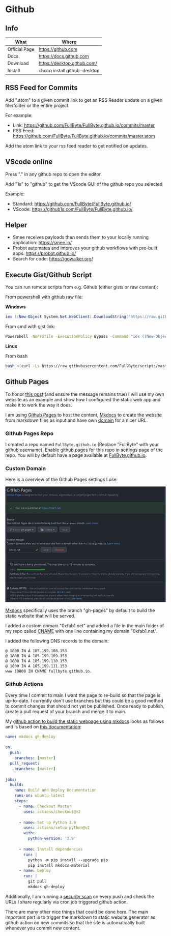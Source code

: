 # Github

## Info

|What|Where|
|-|-|
|Official Page|<https://github.com>|
|Docs|<https://docs.github.com>|
|Download|<https://desktop.github.com/>|
|Install|choco install github-desktop|

## RSS Feed for Commits

Add ".atom" to a given commit link to get an RSS Reader update on a given file/folder or the entire project.

For example:

- Link: <https://github.com/FullByte/FullByte.github.io/commits/master>
- RSS Feed: <https://github.com/FullByte/FullByte.github.io/commits/master.atom>

Add the atom link to your rss feed reader to get notified on updates.

## VScode online

Press "." in any github repo to open the editor.

Add "1s" to "github" to get the VScode GUI of the github repo you selected

Example:

- Standard: <https://github.com/FullByte/FullByte.github.io/>
- VScode: <https://github1s.com/FullByte/FullByte.github.io/>

## Helper

- Smee receives payloads then sends them to your locally running application: <https://smee.io/>
- Probot automates and improves your github workflows with pre-built apps: <https://probot.github.io/>
- Search for code: <https://gowalker.org/>

## Execute Gist/Github Script

You can run remote scripts from e.g. Github (either gists or raw content):

From powershell with github raw file:

**Windows**

```PowerShell
iex ((New-Object System.Net.WebClient).DownloadString('https://raw.githubusercontent.com/FullByte/project/master/file.file'))
```

From cmd with gist link:

```cmd
PowerShell -NoProfile -ExecutionPolicy Bypass -Command "iex ((New-Object System.Net.WebClient).DownloadString('https://gist.githubusercontent.com/FullByte/000000000000000000000000000000000000/raw'))"
```

**Linux**

From bash

```bash
bash <(curl -Ls https://raw.githubusercontent.com/FullByte/scripts/master/something)
```

## Github Pages

To honor [this post](https://rakhim.org/images/honestly-undefined/blogging.jpg) (and ensure the message remains true) I will use my own website as an example and show how I configured the static web app and make it to work the way it does.

I am using [Github Pages](https://pages.github.com/) to host the content, [Mkdocs](https://www.mkdocs.org/) to create the website from markdown files as input and have own [domain](https://0xfab1.net/) for a nicer URL.

### Github Pages Repo

I created a repo named `FullByte.github.io` (Replace "FullByte" with your github username). Enable github pages for this repo in settings page of the repo. You will by default have a page available at [FullByte.github.io](FullByte.github.io).

### Custom Domain

Here is a overview of the Github Pages settings I use:

![Github Pages](_github-pages.png)

[Mkdocs](https://www.mkdocs.org/) specifically uses the branch "gh-pages" by default to build the static website that will be served.

I added a custom domain "0xfab1.net" and added a file in the main folder of my repo called [CNAME](https://github.com/FullByte/FullByte.github.io/blob/master/CNAME) with one line containing my domain "0xfab1.net".

I added the following DNS records to the domain:

```dns
@ 1800 IN A 185.199.108.153
@ 1800 IN A 185.199.109.153
@ 1800 IN A 185.199.110.153
@ 1800 IN A 185.199.111.153
www 10800 IN CNAME fullbyte.github.io.
```

### Github Actions

Every time I commit to main I want the page to re-build so that the page is up-to-date. I currently don't use branches but this could be a good method to commit changes that should not yet be published. Once ready to publish, create a pull request of your branch and merge it to main.

My [github action to build the static webpage using mkdocs](https://github.com/FullByte/FullByte.github.io/blob/master/.github/workflows/main.yml) looks as follows and is based on [this documentation](https://www.mkdocs.org/user-guide/deploying-your-docs/):

```yaml
name: mkdocs gh-deploy

on:
  push:
    branches: [master]
  pull_request:
    branches: [master]

jobs:
  build:
    name: Build and Deploy Documentation
    runs-on: ubuntu-latest
    steps:
      - name: Checkout Master
        uses: actions/checkout@v2

      - name: Set up Python 3.9
        uses: actions/setup-python@v2
        with:
          python-version: '3.9'

      - name: Install dependencies
        run: |
          python -m pip install --upgrade pip
          pip install mkdocs-material
      - name: Deploy
        run: |
          git pull
          mkdocs gh-deploy
```

Additionally, I am running a [security scan](https://slscan.io/en/latest/integrations/code-scan) on every push and check the URLs I share regularly via cron job triggered github action.

There are many other nice things that could be done here. The main important part is to trigger the markdown to static website generator as github action on new commits so that the site is automatically built whenever you commit new content.

